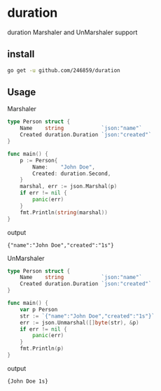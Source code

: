 # duration
duration Marshaler and UnMarshaler support

## install
```bash
go get -u github.com/246859/duration
```

## Usage

Marshaler
```go
type Person struct {
	Name    string            `json:"name"`
	Created duration.Duration `json:"created"`
}

func main() {
	p := Person{
		Name:    "John Doe",
		Created: duration.Second,
	}
	marshal, err := json.Marshal(p)
	if err != nil {
		panic(err)
	}
	fmt.Println(string(marshal))
}
```
output
```
{"name":"John Doe","created":"1s"}
```

UnMarshaler
```go
type Person struct {
	Name    string            `json:"name"`
	Created duration.Duration `json:"created"`
}

func main() {
	var p Person
	str := `{"name":"John Doe","created":"1s"}`
	err := json.Unmarshal([]byte(str), &p)
	if err != nil {
		panic(err)
	}
	fmt.Println(p)
}
```
output
```
{John Doe 1s}
```
